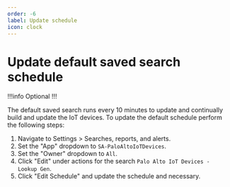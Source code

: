 ```yaml
---
order: -6
label: Update schedule
icon: clock
---
```


# Update default saved search schedule

!!!info Optional
!!!

The default saved search runs every 10 minutes to update and continually build and update the IoT devices. To update the default schedule perform the following steps:

1. Navigate to Settings > Searches, reports, and alerts.
2. Set the "App" dropdown to `SA-PaloAltoIoTDevices`.
3. Set the "Owner" dropdown to `All`.
4. Click "Edit" under actions for the search `Palo Alto IoT Devices - Lookup Gen`.
5. Click "Edit Schedule" and update the schedule and necessary.